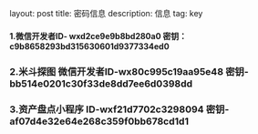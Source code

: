 layout: post
title: 密码信息
description: 信息
tag: key

#### 1.微信开发者ID- wxd2ce9e9b8bd280a0 密钥：c9b8658293bd315630601d9377334ed0

### 2.米斗探图 微信开发者ID-wx80c995c19aa95e48 密钥-bb514e0201c30f33de8dd7ee6d0398dd

### 3.资产盘点小程序 ID-wxf21d7702c3298094 密钥-af07d4e32e64e268c359f0bb678cd1d1